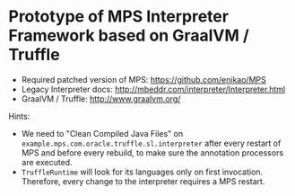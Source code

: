 
Prototype of MPS Interpreter Framework based on GraalVM / Truffle
====

* Required patched version of MPS: https://github.com/enikao/MPS
* Legacy Interpreter docs: http://mbeddr.com/interpreter/Interpreter.html
* GraalVM / Truffle: http://www.graalvm.org/

Hints:

* We need to "Clean Compiled Java Files" on `example.mps.com.oracle.truffle.sl.interpreter` after every restart of MPS
	and before every rebuild, to make sure the annotation processors are executed.
* `TruffleRuntime` will look for its languages only on first invocation.
	Therefore, every change to the interpreter requires a MPS restart.
